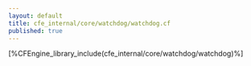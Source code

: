 ```yaml
---
layout: default
title: cfe_internal/core/watchdog/watchdog.cf
published: true
---
```


[%CFEngine_library_include(cfe_internal/core/watchdog/watchdog)%]
